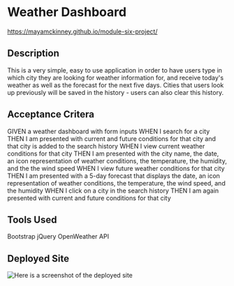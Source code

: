 # Weather Dashboard

https://mayamckinney.github.io/module-six-project/

## Description

This is a very simple, easy to use application in order to have users type in which city they are looking for weather information for, and receive today's weather as well as the forecast for the next five days. Cities that users look up previously will be saved in the history - users can also clear this history.

## Acceptance Critera

GIVEN a weather dashboard with form inputs
WHEN I search for a city
THEN I am presented with current and future conditions for that city and that city is added to the search history
WHEN I view current weather conditions for that city
THEN I am presented with the city name, the date, an icon representation of weather conditions, the temperature, the humidity, and the the wind speed
WHEN I view future weather conditions for that city
THEN I am presented with a 5-day forecast that displays the date, an icon representation of weather conditions, the temperature, the wind speed, and the humidity
WHEN I click on a city in the search history
THEN I am again presented with current and future conditions for that city

## Tools Used

Bootstrap
jQuery
OpenWeather API

## Deployed Site

![Here is a screenshot of the deployed site](https://i.ibb.co/1Q4Y2FZ/635135816351.jpg)